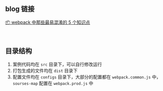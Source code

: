 ## blog 链接

[📦 webpack 中那些最易混淆的 5 个知识点](https://supercodepower.com/webpack_five_knowledge_points)

<br/>

## 目录结构

1.  案例代码均在 `src` 目录下，可以自行修改运行
2.  打包生成的文件均在 `dist` 目录下
3.  配置文件均在 `configs` 目录下，大部分的配置都在 `webpack.common.js` 中，`sourses-map` 配置在 `webpack.prod.js` 中




